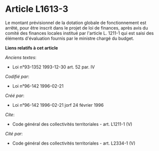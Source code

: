 # Article L1613-3

Le montant prévisionnel de la dotation globale de fonctionnement est arrêté, pour être inscrit dans le projet de loi de
finances, après avis du comité des finances locales institué par l'article L. 1211-1 qui est saisi des éléments d'évaluation
fournis par le ministre chargé du budget.

**Liens relatifs à cet article**

_Anciens textes_:

  - Loi n°93-1352 1993-12-30  art. 52 par. IV

_Codifié par_:

  - Loi n°96-142 1996-02-21

_Créé par_:

  - Loi n°96-142 1996-02-21 jorf 24 février 1996

_Cite_:

  - Code général des collectivités territoriales - art. L1211-1 (V)

_Cité par_:

  - Code général des collectivités territoriales - art. L2334-1 (V)
